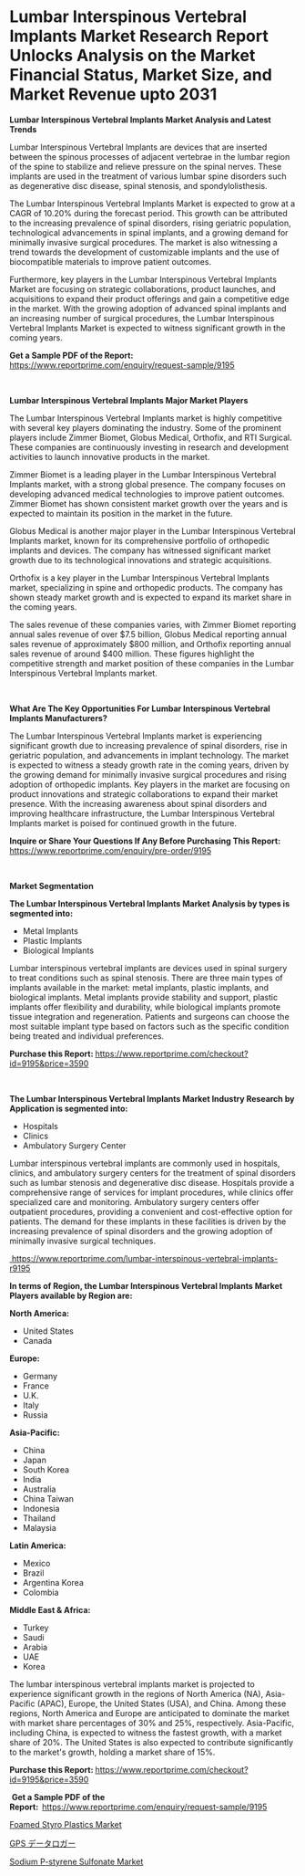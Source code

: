 <p><h1>Lumbar Interspinous Vertebral Implants Market Research Report Unlocks Analysis on the Market Financial Status, Market Size, and Market Revenue upto 2031</h1></p><p><strong>Lumbar Interspinous Vertebral Implants Market Analysis and Latest Trends</strong></p>
<p><p>Lumbar Interspinous Vertebral Implants are devices that are inserted between the spinous processes of adjacent vertebrae in the lumbar region of the spine to stabilize and relieve pressure on the spinal nerves. These implants are used in the treatment of various lumbar spine disorders such as degenerative disc disease, spinal stenosis, and spondylolisthesis.</p><p>The Lumbar Interspinous Vertebral Implants Market is expected to grow at a CAGR of 10.20% during the forecast period. This growth can be attributed to the increasing prevalence of spinal disorders, rising geriatric population, technological advancements in spinal implants, and a growing demand for minimally invasive surgical procedures. The market is also witnessing a trend towards the development of customizable implants and the use of biocompatible materials to improve patient outcomes.</p><p>Furthermore, key players in the Lumbar Interspinous Vertebral Implants Market are focusing on strategic collaborations, product launches, and acquisitions to expand their product offerings and gain a competitive edge in the market. With the growing adoption of advanced spinal implants and an increasing number of surgical procedures, the Lumbar Interspinous Vertebral Implants Market is expected to witness significant growth in the coming years.</p></p>
<p><strong>Get a Sample PDF of the Report:&nbsp;</strong> <a href="https://www.reportprime.com/enquiry/request-sample/9195">https://www.reportprime.com/enquiry/request-sample/9195</a></p>
<p>&nbsp;</p>
<p><strong>Lumbar Interspinous Vertebral Implants Major Market Players</strong></p>
<p><p>The Lumbar Interspinous Vertebral Implants market is highly competitive with several key players dominating the industry. Some of the prominent players include Zimmer Biomet, Globus Medical, Orthofix, and RTI Surgical. These companies are continuously investing in research and development activities to launch innovative products in the market. </p><p>Zimmer Biomet is a leading player in the Lumbar Interspinous Vertebral Implants market, with a strong global presence. The company focuses on developing advanced medical technologies to improve patient outcomes. Zimmer Biomet has shown consistent market growth over the years and is expected to maintain its position in the market in the future.</p><p>Globus Medical is another major player in the Lumbar Interspinous Vertebral Implants market, known for its comprehensive portfolio of orthopedic implants and devices. The company has witnessed significant market growth due to its technological innovations and strategic acquisitions.</p><p>Orthofix is a key player in the Lumbar Interspinous Vertebral Implants market, specializing in spine and orthopedic products. The company has shown steady market growth and is expected to expand its market share in the coming years.</p><p>The sales revenue of these companies varies, with Zimmer Biomet reporting annual sales revenue of over $7.5 billion, Globus Medical reporting annual sales revenue of approximately $800 million, and Orthofix reporting annual sales revenue of around $400 million. These figures highlight the competitive strength and market position of these companies in the Lumbar Interspinous Vertebral Implants market.</p></p>
<p>&nbsp;</p>
<p><strong>What Are The Key Opportunities For Lumbar Interspinous Vertebral Implants Manufacturers?</strong></p>
<p><p>The Lumbar Interspinous Vertebral Implants market is experiencing significant growth due to increasing prevalence of spinal disorders, rise in geriatric population, and advancements in implant technology. The market is expected to witness a steady growth rate in the coming years, driven by the growing demand for minimally invasive surgical procedures and rising adoption of orthopedic implants. Key players in the market are focusing on product innovations and strategic collaborations to expand their market presence. With the increasing awareness about spinal disorders and improving healthcare infrastructure, the Lumbar Interspinous Vertebral Implants market is poised for continued growth in the future.</p></p>
<p><strong>Inquire or Share Your Questions If Any Before Purchasing This Report:</strong> <a href="https://www.reportprime.com/enquiry/pre-order/9195">https://www.reportprime.com/enquiry/pre-order/9195</a></p>
<p>&nbsp;</p>
<p><strong>Market Segmentation</strong></p>
<p><strong>The Lumbar Interspinous Vertebral Implants Market Analysis by types is segmented into:</strong></p>
<p><ul><li>Metal Implants</li><li>Plastic Implants</li><li>Biological Implants</li></ul></p>
<p><p>Lumbar interspinous vertebral implants are devices used in spinal surgery to treat conditions such as spinal stenosis. There are three main types of implants available in the market: metal implants, plastic implants, and biological implants. Metal implants provide stability and support, plastic implants offer flexibility and durability, while biological implants promote tissue integration and regeneration. Patients and surgeons can choose the most suitable implant type based on factors such as the specific condition being treated and individual preferences.</p></p>
<p><strong>Purchase this Report:&nbsp;</strong><a href="https://www.reportprime.com/checkout?id=9195&price=3590">https://www.reportprime.com/checkout?id=9195&price=3590</a></p>
<p>&nbsp;</p>
<p><strong>The Lumbar Interspinous Vertebral Implants Market Industry Research by Application is segmented into:</strong></p>
<p><ul><li>Hospitals</li><li>Clinics</li><li>Ambulatory Surgery Center</li></ul></p>
<p><p>Lumbar interspinous vertebral implants are commonly used in hospitals, clinics, and ambulatory surgery centers for the treatment of spinal disorders such as lumbar stenosis and degenerative disc disease. Hospitals provide a comprehensive range of services for implant procedures, while clinics offer specialized care and monitoring. Ambulatory surgery centers offer outpatient procedures, providing a convenient and cost-effective option for patients. The demand for these implants in these facilities is driven by the increasing prevalence of spinal disorders and the growing adoption of minimally invasive surgical techniques.</p></p>
<p><a href="https://www.reportprime.com/lumbar-interspinous-vertebral-implants-r9195">&nbsp;https://www.reportprime.com/lumbar-interspinous-vertebral-implants-r9195</a></p>
<p><strong>In terms of Region, the Lumbar Interspinous Vertebral Implants Market Players available by Region are:</strong></p>
<p>
    <p> <strong> North America: </strong>
        <ul>
            <li>United States</li>
            <li>Canada</li>
        </ul>
        </p> 
    <p> <strong> Europe: </strong>
        <ul>
            <li>Germany</li>
            <li>France</li>
            <li>U.K.</li>
            <li>Italy</li>
            <li>Russia</li>
        </ul>
        </p> 
    <p> <strong> Asia-Pacific: </strong>
        <ul>
            <li>China</li>
            <li>Japan</li>
            <li>South Korea</li>
            <li>India</li>
            <li>Australia</li>
            <li>China Taiwan</li>
            <li>Indonesia</li>
            <li>Thailand</li>
            <li>Malaysia</li>
        </ul>
        </p> 
    <p> <strong> Latin America: </strong>
        <ul>
            <li>Mexico</li>
            <li>Brazil</li>
            <li>Argentina Korea</li>
            <li>Colombia</li>
        </ul>
        </p> 
    <p> <strong> Middle East & Africa: </strong>
        <ul>
            <li>Turkey</li>
            <li>Saudi</li>
            <li>Arabia</li>
            <li>UAE</li>
            <li>Korea</li>
        </ul>
    </p>
    </p>
<p><p>The lumbar interspinous vertebral implants market is projected to experience significant growth in the regions of North America (NA), Asia-Pacific (APAC), Europe, the United States (USA), and China. Among these regions, North America and Europe are anticipated to dominate the market with market share percentages of 30% and 25%, respectively. Asia-Pacific, including China, is expected to witness the fastest growth, with a market share of 20%. The United States is also expected to contribute significantly to the market's growth, holding a market share of 15%.</p></p>
<p><strong>Purchase this Report: </strong><a href="https://www.reportprime.com/checkout?id=9195&price=3590">https://www.reportprime.com/checkout?id=9195&price=3590</a></p>
<p>&nbsp;<strong>Get a Sample PDF of the Report:&nbsp;&nbsp;</strong><a href="https://www.reportprime.com/enquiry/request-sample/9195">https://www.reportprime.com/enquiry/request-sample/9195</a></p>
<p><strong></strong></p>
<p><p><a href="https://www.linkedin.com/pulse/foamed-styro-plastics-market-offers-provide-insightful-data-qw6ge?trackingId=UQYsWpri9oTpqQzSn%2FezAg%3D%3D">Foamed Styro Plastics Market</a></p><p><a href="https://medium.com/@ameliaordoneza/2024%E5%B9%B4%E3%81%8B%E3%82%892031%E5%B9%B4%E3%81%BE%E3%81%A7%E3%81%AE%E6%9C%9F%E9%96%93%E3%81%AEgps%E3%83%87%E3%83%BC%E3%82%BF%E3%83%AD%E3%82%AC%E3%83%BC%E5%B8%82%E5%A0%B4%E5%88%86%E6%9E%90%E3%81%A8%E3%82%B5%E3%82%A4%E3%82%BA%E4%BA%88%E6%B8%AC-d45246942154">GPS データロガー</a></p><p><a href="https://www.linkedin.com/pulse/sodium-p-styrene-sulfonate-market-size-focuses-dynamics-in-depth-4aihe?trackingId=KQ5ArR%2FaO844iZlywiur0w%3D%3D">Sodium P-styrene Sulfonate Market</a></p></p>